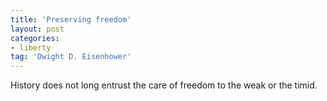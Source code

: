```yaml
---
title: 'Preserving freedom'
layout: post
categories:
- liberty
tag: 'Dwight D. Eisenhower'
---
```


History does not long entrust the care of freedom to the weak or the timid.